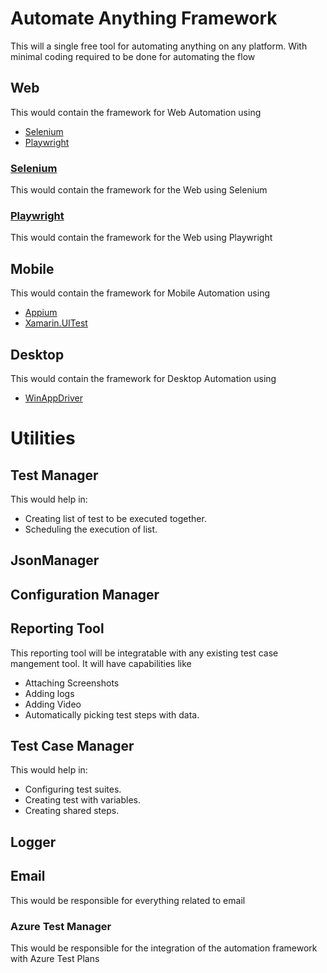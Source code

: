 # Automate Anything Framework
This will a single free tool for automating anything on any platform.
With minimal coding required to be done for automating the flow

## Web
This would contain the framework for Web Automation using
- [Selenium](https://www.selenium.dev)
- [Playwright](https://playwright.dev/dotnet)

### [Selenium](https://www.selenium.dev)
This would contain the framework for the Web using Selenium

### [Playwright](https://playwright.dev/dotnet)
This would contain the framework for the Web using Playwright

## Mobile
This would contain the framework for Mobile Automation using 
- [Appium](https://appium.io/docs/en/latest/)
- [Xamarin.UITest](https://learn.microsoft.com/en-us/appcenter/test-cloud/frameworks/uitest/)

## Desktop
This would contain the framework for Desktop Automation using 
- [WinAppDriver](https://techcommunity.microsoft.com/t5/testingspot-blog/winappdriver-and-desktop-ui-test-automation/ba-p/1124543)

# Utilities
## Test Manager
This would help in:
- Creating list of test to be executed together.
- Scheduling the execution of list.

## JsonManager
## Configuration Manager

## Reporting Tool
This reporting tool will be integratable with any existing test case mangement tool.
It will have capabilities like
- Attaching Screenshots
- Adding logs
- Adding Video
- Automatically picking test steps with data.

## Test Case Manager
This would help in:
- Configuring test suites.
- Creating test with variables.
- Creating shared steps.

## Logger

## Email
This would be responsible for everything related to email 

### Azure Test Manager
This would be responsible for the integration of the automation framework with Azure Test Plans
